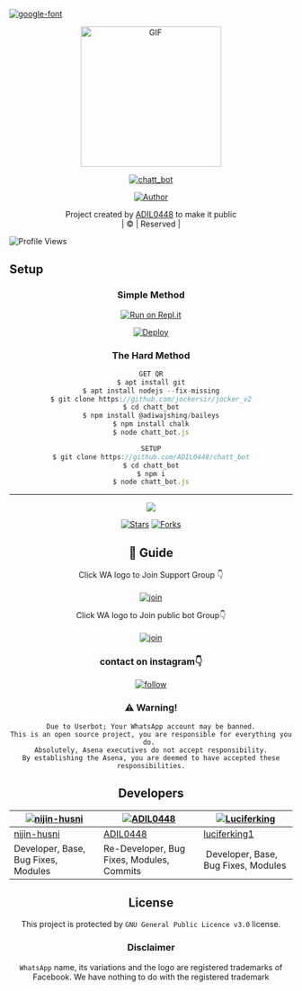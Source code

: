 <a href="https://bit.ly/3koZRGY"><img src="https://i.ibb.co/9dd8520031dd06e1df588b7bf30d305b-2.jpg" alt="google-font" border="0"></a>
<div align="center">
        <img src="IMG-9dd8520031dd06e1df588b7bf30d305b.jpg" alt="GIF" width="250" height="250"/>
</p>

<a href="#"><img title="chatt_bot" src="https://img.shields.io/badge/chatt_bot-green?colorA=%23ff0000&colorB=%23017e40&style=for-the-badge"></a>
</p>
  <p align="center">
<a href="https://github.com/ADIL0448"><img title="Author" src="https://img.shields.io/badge/Author-ADIL0448-/chatt_bot?color=blue&style=for-the-badge&logo=whatsapp"></a>
</p>
</div>
<p align="center">
Project created by <a href="https://github.com/ADIL0448">ADIL0448</a> to make it public
    <br>
       | © |
        Reserved |
    <br> 
</p>

![Profile Views](https://hits.seeyoufarm.com/api/count/incr/badge.svg?url=https://github.com/ADIL0448/chatt_bot&title=chatt_bot%20Views)

## Setup
<div align="center">

  ### Simple Method
 
[![Run on Repl.it](https://repl.it/badge/github/quiec/whatsAlfa)](https://replit.com/@Husniser/ADIL0448v2)
  

[![Deploy](https://www.herokucdn.com/deploy/button.svg)](https://heroku.com/deploy?template=https://github.com/ADIL0448/chatt_bot) 
 
### The Hard Method
```js
GET QR
$ apt install git
$ apt install nodejs --fix-missing
$ git clone https://github.com/jockersir/jocker_v2
$ cd chatt_bot
$ npm install @adiwajshing/baileys
$ npm install chalk
$ node chatt_bot.js
```
      
```js
SETUP
$ git clone https://github.com/ADIL0448/chatt_bot
$ cd chatt_bot
$ npm i
$ node chatt_bot.js
```

----

  <p align="center">
  <a href="httsp://github.com/ADIL0448/chatt_bot">
    
<a href="https://github.com/farhan-dqz/followers">
<img src="https://img.shields.io/github/repo-size/farhan-dqz/Julie-Mwol?color=green&label=Repo%20total%20size&style=plastic">
<p align="center">
<a href="https://github.com/ADIL0448/followers"
<img title="Followers" src="https://img.shields.io/github/followers/ADIL0448?color=blue&style=flat-square"></a>
<a href="https://github.com/ADIL0448/chatt_bot/stargazers/"><img title="Stars" src="https://img.shields.io/github/stars/ADIL0448/chatt_bot?color=blue&style=flat-trangle"></a>
<a href="https://github.com/ADIL0448/chatt_bot/network/members"><img title="Forks" src="https://img.shields.io/github/forks/ADIL0448/chatt_bot?color=blue&style=flat-trangle"></a>
</p>

## 📢 Guide
Click WA logo to Join Support Group 👇
    <br>
<br>
  [![join](https://github.com/Alien-alfa/PublicBot/blob/main/wlogo.svg.png)](https://chat.whatsapp.com/ByRcM1oaFETCOOtlhGYsJn)
  <div align="center">


Click WA logo to Join public bot Group👇
    <br>
<br>
  [![join](https://github.com/Alien-alfa/PublicBot/blob/main/wlogo.svg.png)](https://chat.whatsapp.com/ByRcM1oaFETCOOtlhGYsJn)
  <div align="center">

  </div>



### contact on instagram👇

[![follow](https://i.ibb.co/zHdm4Hj/images-5-2.jpg)](https://instagram.com/athul_kochu_09871?utm_medium=copy_link)


### ⚠️ Warning! 
```
Due to Userbot; Your WhatsApp account may be banned.
This is an open source project, you are responsible for everything you do. 
Absolutely, Asena executives do not accept responsibility.
By establishing the Asena, you are deemed to have accepted these responsibilities.
```

## Developers
  <div align="center">
    
  [![nijin-husni](https://github.com/nijin-husni.png?size=100)](https://github.com/nijin-husni) | [![ADIL0448](https://github.com/ADIL0448.png?size=100)](https://github.com/AI-VIKI) | [![Luciferking](https://github.com/luciferking1.png?size=100)](https://github.com/luciferking1) 
----|----|----
[nijin-husni](https://github.com/nijin-husni) | [ADIL0448](https://github.com/ADIL0448) | [luciferking1](https://github.com/luciferking1) 
Developer, Base, Bug Fixes, Modules| Re-Developer, Bug Fixes, Modules, Commits |  Developer, Base, Bug Fixes, Modules
  </div>
    
    


## License
This project is protected by `GNU General Public Licence v3.0` license.

### Disclaimer
`WhatsApp` name, its variations and the logo are registered trademarks of Facebook. We have nothing to do with the registered trademark
